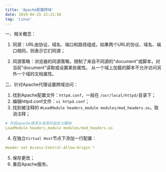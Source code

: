 ```yaml
---
title: 'Apache配置跨域'
date: 2019-04-25 22:21:58
tag: 'Linux'
---
```

一、相关概念：
1. 同源：URL由协议、域名、端口和路径组成，如果两个URL的协议、域名、端口相同，则表示它们同源；

2. 同源策略：浏览器的同源策略，限制了来自不同源的"document"或脚本，对当前"document"读取或设置某些属性。 从一个域上加载的脚本不允许访问另外一个域的文档属性。

二、针对Apache代理设置跨域访问：  
1. 找到Apache配置文件：`httpd.conf`，一般在 `/usr/local/httpd/`目录下；
2. 编辑httpd.conf文件：`vi httpd.conf`；
3. 找到被注释的 `#LoadModule headers_module modules/mod_headers.so`，取消注释；
```yml
# 开启apache请求头信息的自定义模块
LoadModule headers_module modules/mod_headers.so
```
4. 在独立`Virtual Host`节点下添加一行配置：
```yml
Header set Access-Control-Allow-Origin *
```
5. 保存更改；
6. 重启Apache服务。